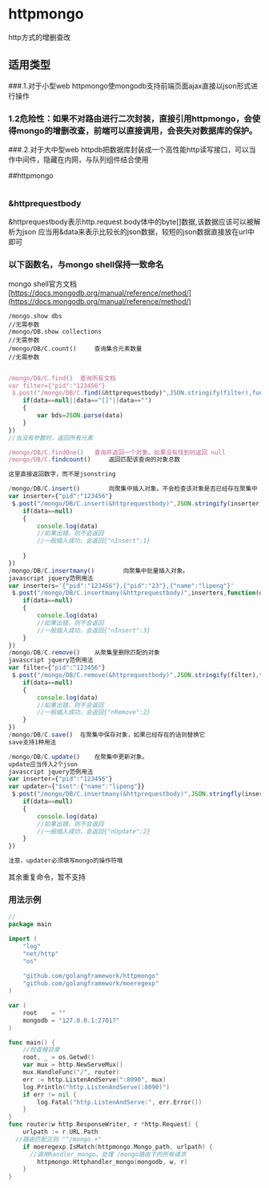 # httpmongo
http方式的增删查改

## 适用类型
###.1.对于小型web
httpmongo使mongodb支持前端页面ajax直接以json形式进行操作

### 1.2危险性：如果不对路由进行二次封装，直接引用httpmongo，会使得mongo的增删改查，前端可以直接调用，会丧失对数据库的保护。

###.2.对于大中型web
httpdb把数据库封装成一个高性能http读写接口，可以当作中间件，隐藏在内网，与队列组件结合使用

##httpmongo
```javascript

```

### &httprequestbody
&httprequestbody表示http.request.body体中的byte[]数据,该数据应该可以被解析为json
应当用&data来表示比较长的json数据，较短的json数据直接放在url中即可

### 以下函数名，与mongo shell保持一致命名

mongo shell官方文档
[https://docs.mongodb.org/manual/reference/method/](https://docs.mongodb.org/manual/reference/method/)
``` shell
/mongo.show dbs	
//无需参数
/mongo/DB.show collections
//无需参数
/mongo/DB/C.count() 	查询集合元素数量
//无需参数
```
``` javascript

/mongo/DB/C.find() 	查询所有文档
var filter={"pid":"123456"}
 $.post("/mongo/DB/C.find(&httprequestbody)",JSON.stringify(filter),function(data,status){
    if(data==null||data=="[]"||data=="")
    {
    	var bds=JSON.parse(data)
    }
})
//当没有参数时，返回所有元素

/mongo/DB/C.findOne()	查询并返回一个对象。如果没有找到则返回 null
/mongo/DB/C.findcount() 	返回匹配该查询的对象总数

这里直接返回数字，而不是jsonstring

/mongo/DB/C.insert()		向聚集中插入对象。不会检查该对象是否已经存在聚集中
var inserter={"pid":"123456"}
 $.post("/mongo/DB/C.insert(&httprequestbody)",JSON.stringify(inserter),function(data,status){
    if(data==null)
    {
    	console.log(data)
    	//如果出错，则不会返回
    	//一般插入成功，会返回{"nInsert":1}
    	
    }
})
/mongo/DB/C.insertmany()		向聚集中批量插入对象。
javascript jquery范例用法
var inserters='{"pid":"123456"},{"pid":"23"},{"name":"lipeng"}'
 $.post("/mongo/DB/C.insertmany(&httprequestbody)",inserters,function(data,status){
    if(data==null)
    {
    	console.log(data)
    	//如果出错，则不会返回
    	//一般插入成功，会返回{"nInsert":3}
    }
})
/mongo/DB/C.remove()    从聚集里删除匹配的对象
javascript jquery范例用法
var filter={"pid":"123456"}
 $.post("/mongo/DB/C.remove(&httprequestbody)",JSON.stringify(filter),function(data,status){
    if(data==null)
    {
    	console.log(data)
    	//如果出错，则不会返回
    	//一般插入成功，会返回{"nRemove":2}
    }
})
/mongo/DB/C.save()  在聚集中保存对象，如果已经存在的话则替换它
save支持1种用法

/mongo/DB/C.update()    在聚集中更新对象。
update应当传入2个json
javascript jquery范例用法
var inserter={"pid":"123456"}
var updater={"$set":{"name":"lipeng"}}
 $.post("/mongo/DB/C.insertmany(&httprequestbody)",JSON.stringfly(inserter)+','+JSON.string(updater),function(data,status){
    if(data==null)
    {
    	console.log(data)
    	//如果出错，则不会返回
    	//一般插入成功，会返回{"nUpdate":2}
    }
})

注意，updater必须填写mongo的操作符哦
```
其余重复命令，暂不支持

### 用法示例
``` go
//
package main

import (
	"log"
	"net/http"
	"os"
	
	"github.com/golangframework/httpmongo"
	"github.com/golangframework/moeregexp"
)

var (
	root    = ""
	mongodb = "127.0.0.1:27017"
)

func main() {
	//检查根目录
	root, _ = os.Getwd()
	var mux = http.NewServeMux()
	mux.HandleFunc("/", router)
	err := http.ListenAndServe(":8090", mux)
	log.Println("http.ListenAndServe(:8090)")
	if err != nil {
		log.Fatal("http.ListenAndServe:", err.Error())
	}
}
func router(w http.ResponseWriter, r *http.Request) {
	urlpath := r.URL.Path
  //路由匹配正则 "^/mongo.+"
	if moeregexp.IsMatch(httpmongo.Mongo_path, urlpath) {
	  //调用handler_mongo，处理 /mongo路由下的所有请求
		httpmongo.Httphandler_mongo(mongodb, w, r)
	}
}

```
